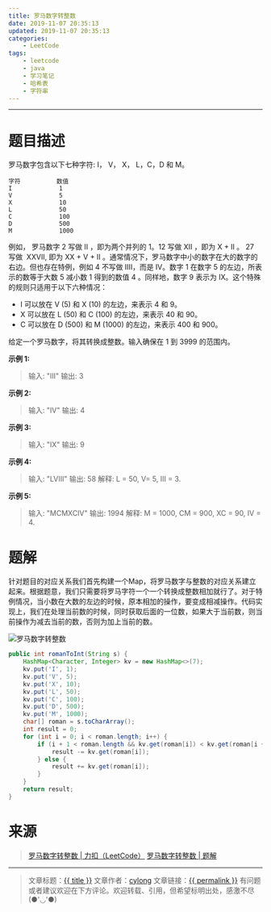 ```yaml
---
title: 罗马数字转整数
date: 2019-11-07 20:35:13
updated: 2019-11-07 20:35:13
categories:
    - LeetCode
tags:
    - leetcode
    - java
    - 学习笔记
    - 哈希表
    - 字符串
---
```

---

# 题目描述

罗马数字包含以下七种字符: I， V， X， L，C，D 和 M。
```
字符          数值
I             1
V             5
X             10
L             50
C             100
D             500
M             1000
```
例如， 罗马数字 2 写做 II ，即为两个并列的 1。12 写做 XII ，即为 X + II 。 27 写做  XXVII, 即为 XX + V + II 。通常情况下，罗马数字中小的数字在大的数字的右边。但也存在特例，例如 4 不写做 IIII，而是 IV。数字 1 在数字 5 的左边，所表示的数等于大数 5 减小数 1 得到的数值 4 。同样地，数字 9 表示为 IX。这个特殊的规则只适用于以下六种情况：
* I 可以放在 V (5) 和 X (10) 的左边，来表示 4 和 9。
* X 可以放在 L (50) 和 C (100) 的左边，来表示 40 和 90。 
* C 可以放在 D (500) 和 M (1000) 的左边，来表示 400 和 900。

给定一个罗马数字，将其转换成整数。输入确保在 1 到 3999 的范围内。

**示例 1:**
> 输入: "III"
> 输出: 3

**示例 2:**
> 输入: "IV"
> 输出: 4

**示例 3:**
> 输入: "IX"
> 输出: 9

**示例 4:**
> 输入: "LVIII"
> 输出: 58
> 解释: L = 50, V= 5, III = 3.

**示例 5:**
> 输入: "MCMXCIV"
> 输出: 1994
> 解释: M = 1000, CM = 900, XC = 90, IV = 4.

<!-- more -->

# 题解

针对题目的对应关系我们首先构建一个Map，将罗马数字与整数的对应关系建立起来。根据题意，我们只需要将罗马字符一个一个转换成整数相加就行了。对于特例情况，当小数在大数的左边的时候，原本相加的操作，要变成相减操作。代码实现上，我们在处理当前数的时候，同时获取后面的一位数，如果大于当前数，则当前操作为减去当前的数，否则为加上当前的数。

![罗马数字转整数](罗马数字转整数.png)

```java
public int romanToInt(String s) {
    HashMap<Character, Integer> kv = new HashMap<>(7);
    kv.put('I', 1);
    kv.put('V', 5);
    kv.put('X', 10);
    kv.put('L', 50);
    kv.put('C', 100);
    kv.put('D', 500);
    kv.put('M', 1000);
    char[] roman = s.toCharArray();
    int result = 0;
    for (int i = 0; i < roman.length; i++) {
        if (i + 1 < roman.length && kv.get(roman[i]) < kv.get(roman[i + 1])) {
            result -= kv.get(roman[i]);
        } else {
            result += kv.get(roman[i]);
        }
    }
    return result;
}
```

# 来源
> [罗马数字转整数 | 力扣（LeetCode）][1]
> [罗马数字转整数 | 题解][2]

---

> 文章标题：<a href='{{ permalink }}' title='{{ title }}' >{{ title }}</a>
> 文章作者：[cylong](http://www.cylong.com/about/ "cylong")
> 文章链接：<a href='{{ permalink }}' title='{{ title }}' >{{ permalink }}</a>
> 有问题或者建议欢迎在下方评论。欢迎转载、引用，但希望标明出处，感激不尽(●'◡'●)

[1]: https://leetcode-cn.com/problems/roman-to-integer/ "罗马数字转整数 | 力扣（LeetCode）"
[2]: https://leetcode-cn.com/problems/roman-to-integer/solution/yong-shi-9993nei-cun-9873jian-dan-jie-fa-by-donesp/ "罗马数字转整数 | 题解"
